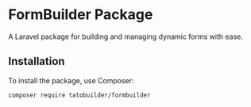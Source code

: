 # FormBuilder Package

A Laravel package for building and managing dynamic forms with ease.

## Installation

To install the package, use Composer:

```bash
composer require tatobuilder/formbuilder
